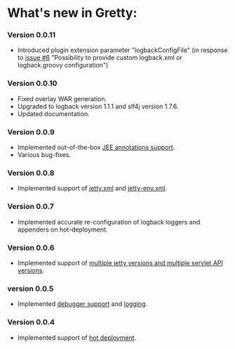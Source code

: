 # What's new in Gretty:

### Version 0.0.11

- Introduced plugin extension parameter "logbackConfigFile" (in response to [issue #6](https://github.com/akhikhl/gretty/issues/6) "Possibility to provide custom logback.xml or logback.groovy configuration")

### Version 0.0.10

- Fixed overlay WAR generation.
- Upgraded to logback version 1.1.1 and slf4j version 1.7.6.
- Updated documentation.

### Version 0.0.9

- Implemented out-of-the-box [JEE annotations support](README.md#jee-annotations-support).
- Various bug-fixes.

### Version 0.0.8

- Implemented support of [jetty.xml](#jettyxml-support) and [jetty-env.xml](README.md#jetty-envxml-support).

### Version 0.0.7

- Implemented accurate re-configuration of logback loggers and appenders on hot-deployment.

### Version 0.0.6

- Implemented support of [multiple jetty versions and multiple servlet API versions](README.md#switching-between-jetty-and-servlet-api-versions).

### version 0.0.5

- Implemented [debugger support](README.md#debugger-support) and [logging](README.md#logging).

### Version 0.0.4

- Implemented support of [hot deployment](README.md#hot-deployment).

